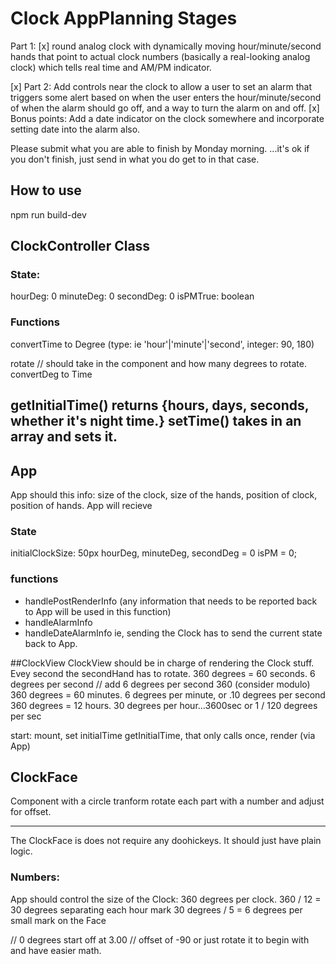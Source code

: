 # Clock AppPlanning Stages
Part 1: 
[x] round analog clock with dynamically moving hour/minute/second hands that point to actual clock numbers (basically a real-looking analog clock) which tells real time and AM/PM indicator. 

[x] Part 2: Add controls near the clock to allow a user to set an alarm that triggers some alert based on when the user enters the hour/minute/second of when the alarm should go off, and a way to turn the alarm on and off. 
[x] Bonus points: Add a date indicator on the clock somewhere and incorporate setting date into the alarm also.

Please submit what you are able to finish by Monday morning.
...it's ok if you don't finish, just send in what you do get to in that case.

## How to use
npm run build-dev

## ClockController Class
### State: 
hourDeg: 0
minuteDeg: 0
secondDeg: 0
isPMTrue: boolean

### Functions
convertTime to Degree (type: ie 'hour'|'minute'|'second', integer: 90, 180) 

rotate // should take in the component and how many degrees to rotate.
convertDeg to Time

getInitialTime() returns {hours, days, seconds, whether it's night time.}
setTime() takes in an array and sets it.
----

## App
App should this info: size of the clock, size of the hands, position of clock, position of hands.
App will recieve
### State
initialClockSize: 50px
hourDeg, minuteDeg, secondDeg = 0
isPM = 0;
### functions
* handlePostRenderInfo (any information that needs to be reported back to App will be used in this function)
* handleAlarmInfo
* handleDateAlarmInfo
ie, sending the Clock has to send the current state back to App.

##ClockView
ClockView should be in charge of rendering the Clock stuff.
Evey second the secondHand has to rotate. 
360 degrees = 60 seconds. 6 degrees per second   // add 6 degrees per second 360 (consider modulo)
360 degrees = 60 minutes. 6 degrees per minute, or .10 degrees per second 
360 degrees = 12 hours. 30 degrees per hour...3600sec or 1 / 120 degrees per sec

start: mount, set initialTime 
  getInitialTime, that only calls once, render (via App)

## ClockFace
Component with a circle
tranform rotate each part with a number and adjust for offset.

---


The ClockFace is does not require any doohickeys. It should just have plain logic.
### Numbers:
App should control the size of the Clock:
360 degrees per clock.
360 / 12 = 30 degrees separating each hour mark
30 degrees / 5 =  6 degrees per small mark on the Face 


// 0 degrees start off at 3.00
// offset of -90 or just rotate it to begin with and have easier math.